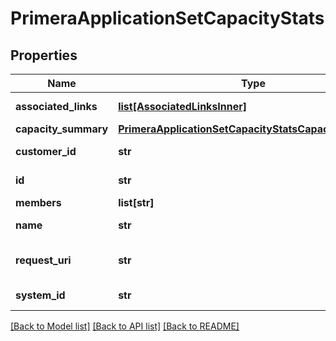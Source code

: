 # PrimeraApplicationSetCapacityStats

## Properties
Name | Type | Description | Notes
------------ | ------------- | ------------- | -------------
**associated_links** | [**list[AssociatedLinksInner]**](AssociatedLinksInner.md) | Associated Links Details | [optional] 
**capacity_summary** | [**PrimeraApplicationSetCapacityStatsCapacitySummary**](PrimeraApplicationSetCapacityStatsCapacitySummary.md) |  | [optional] 
**customer_id** | **str** | The customer application identifier | [optional] 
**id** | **str** | Uid of the applicationset | [optional] 
**members** | **list[str]** | Volume Names | [optional] 
**name** | **str** | Name of the application set | [optional] 
**request_uri** | **str** | RequestUri for applicationsets resources | [optional] 
**system_id** | **str** | SystemId/serialNumber of the array. | [optional] 

[[Back to Model list]](../README.md#documentation-for-models) [[Back to API list]](../README.md#documentation-for-api-endpoints) [[Back to README]](../README.md)


